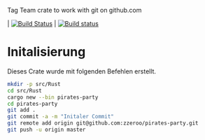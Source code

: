 Tag Team crate to work with git on github.com

| [![Build Status](https://travis-ci.org/zzeroo/pirates-party.svg?branch=master)](https://travis-ci.org/zzeroo/pirates-party)
| [![Build status](https://ci.appveyor.com/api/projects/status/jo28iyh8xd46t2fb/branch/master?svg=true)](https://ci.appveyor.com/project/zzeroo/pirates-party/branch/master)



# Initalisierung

Dieses Crate wurde mit folgenden Befehlen erstellt.

```bash
mkdir -p src/Rust
cd src/Rust
cargo new --bin pirates-party
cd pirates-party
git add .
git commit -a -m "Initaler Commit"
git remote add origin git@github.com:zzeroo/pirates-party.git
git push -u origin master
```
